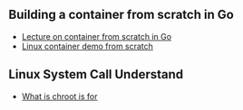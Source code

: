 
## Building a container from scratch in Go
 - [Lecture on container from scratch in Go](https://www.youtube.com/watch?v=Utf-A4rODH8)
 - [Linux container demo from scratch](https://www.youtube.com/watch?v=wyqoi52k5jM)

## Linux System Call Understand
 - [What is chroot is for](https://lwn.net/Articles/252794/)
